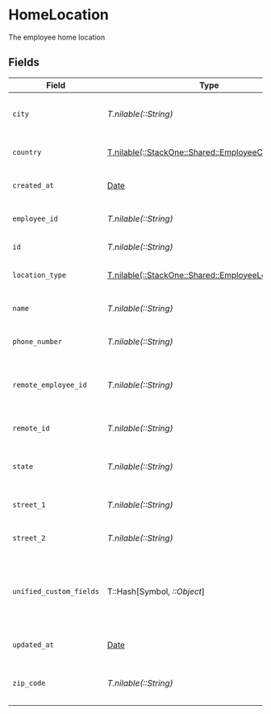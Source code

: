 # HomeLocation

The employee home location


## Fields

| Field                                                                                              | Type                                                                                               | Required                                                                                           | Description                                                                                        | Example                                                                                            |
| -------------------------------------------------------------------------------------------------- | -------------------------------------------------------------------------------------------------- | -------------------------------------------------------------------------------------------------- | -------------------------------------------------------------------------------------------------- | -------------------------------------------------------------------------------------------------- |
| `city`                                                                                             | *T.nilable(::String)*                                                                              | :heavy_minus_sign:                                                                                 | The city where the location is situated                                                            | Grantham                                                                                           |
| `country`                                                                                          | [T.nilable(::StackOne::Shared::EmployeeCountry)](../../models/shared/employeecountry.md)           | :heavy_minus_sign:                                                                                 | The country code                                                                                   |                                                                                                    |
| `created_at`                                                                                       | [Date](https://ruby-doc.org/stdlib-2.6.1/libdoc/date/rdoc/Date.html)                               | :heavy_minus_sign:                                                                                 | The created_at date                                                                                | 2021-01-01T01:01:01.000Z                                                                           |
| `employee_id`                                                                                      | *T.nilable(::String)*                                                                              | :heavy_minus_sign:                                                                                 | The employee ID                                                                                    | 1687-3                                                                                             |
| `id`                                                                                               | *T.nilable(::String)*                                                                              | :heavy_minus_sign:                                                                                 | Unique identifier                                                                                  | 8187e5da-dc77-475e-9949-af0f1fa4e4e3                                                               |
| `location_type`                                                                                    | [T.nilable(::StackOne::Shared::EmployeeLocationType)](../../models/shared/employeelocationtype.md) | :heavy_minus_sign:                                                                                 | The location type                                                                                  | work                                                                                               |
| `name`                                                                                             | *T.nilable(::String)*                                                                              | :heavy_minus_sign:                                                                                 | The name of the location                                                                           | Woolsthorpe Manor                                                                                  |
| `phone_number`                                                                                     | *T.nilable(::String)*                                                                              | :heavy_minus_sign:                                                                                 | The phone number of the location                                                                   | +44 1476 860 364                                                                                   |
| `remote_employee_id`                                                                               | *T.nilable(::String)*                                                                              | :heavy_minus_sign:                                                                                 | Provider's unique identifier of the employee                                                       | e3cb75bf-aa84-466e-a6c1-b8322b257a48                                                               |
| `remote_id`                                                                                        | *T.nilable(::String)*                                                                              | :heavy_minus_sign:                                                                                 | Provider's unique identifier                                                                       | 8187e5da-dc77-475e-9949-af0f1fa4e4e3                                                               |
| `state`                                                                                            | *T.nilable(::String)*                                                                              | :heavy_minus_sign:                                                                                 | The state where the location is situated                                                           | Lincolnshire                                                                                       |
| `street_1`                                                                                         | *T.nilable(::String)*                                                                              | :heavy_minus_sign:                                                                                 | The first line of the address                                                                      | Water Lane                                                                                         |
| `street_2`                                                                                         | *T.nilable(::String)*                                                                              | :heavy_minus_sign:                                                                                 | The second line of the address                                                                     | Woolsthorpe by Colsterworth                                                                        |
| `unified_custom_fields`                                                                            | T::Hash[Symbol, *::Object*]                                                                        | :heavy_minus_sign:                                                                                 | Custom Unified Fields configured in your StackOne project                                          | {<br/>"my_project_custom_field_1": "REF-1236",<br/>"my_project_custom_field_2": "some other value"<br/>} |
| `updated_at`                                                                                       | [Date](https://ruby-doc.org/stdlib-2.6.1/libdoc/date/rdoc/Date.html)                               | :heavy_minus_sign:                                                                                 | The updated_at date                                                                                | 2021-01-01T01:01:01.000Z                                                                           |
| `zip_code`                                                                                         | *T.nilable(::String)*                                                                              | :heavy_minus_sign:                                                                                 | The ZIP code/Postal code of the location                                                           | NG33 5NR                                                                                           |